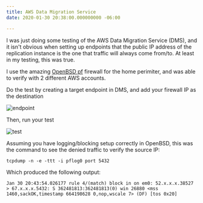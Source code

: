 ```yaml
---
title: AWS Data Migration Service
date: 2020-01-30 20:38:00.000000000 -06:00

---
```


I was just doing some testing of the AWS Data Migration Service (DMS), and it isn't obvious when setting up endpoints that the public IP address of the replication instance is the one that traffic will always come from/to. At least in my testing, this was true.

I use the amazing [OpenBSD pf](https://www.openbsd.org/faq/pf/) firewall for the home perimiter, and was able to verify with 2 different AWS accounts.

Do the test by creating a target endpoint in DMS, and add your firewall IP as the destination

![endpoint](https://i.imgur.com/3rkwKQ5.png) 

Then, run your test

![test](https://i.imgur.com/3CGq0aX.png)

Assuming you have logging/blocking setup correctly in OpenBSD, this was the command to see the denied traffic to verify the source IP:

`tcpdump -n -e -ttt -i pflog0 port 5432`

Which produced the following output:

`Jan 30 20:43:54.026177 rule 4/(match) block in on em0: 52.x.x.x.38527 > 67.x.x.x.5432: S 362481813:362481813(0) win 26880 <mss 1460,sackOK,timestamp 664198628 0,nop,wscale 7> (DF) [tos 0x20]`


